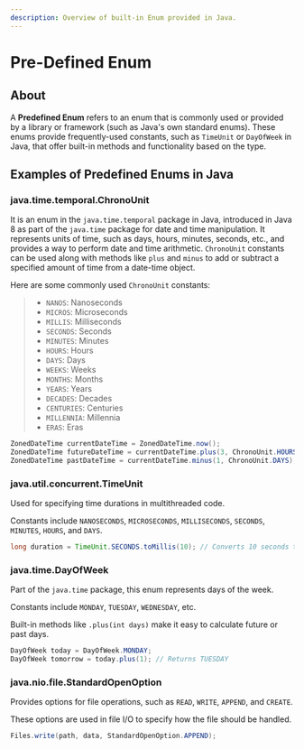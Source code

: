 ```yaml
---
description: Overview of built-in Enum provided in Java.
---
```


# Pre-Defined Enum

## About

A **Predefined Enum** refers to an enum that is commonly used or provided by a library or framework (such as Java's own standard enums). These enums provide frequently-used constants, such as `TimeUnit` or `DayOfWeek` in Java, that offer built-in methods and functionality based on the type.

## Examples of Predefined Enums in Java

### java.time.temporal.ChronoUnit

It is an enum in the `java.time.temporal` package in Java, introduced in Java 8 as part of the `java.time` package for date and time manipulation. It represents units of time, such as days, hours, minutes, seconds, etc., and provides a way to perform date and time arithmetic. `ChronoUnit` constants can be used along with methods like `plus` and `minus` to add or subtract a specified amount of time from a date-time object.

Here are some commonly used `ChronoUnit` constants:

> * `NANOS`: Nanoseconds
> * `MICROS`: Microseconds
> * `MILLIS`: Milliseconds
> * `SECONDS`: Seconds
> * `MINUTES`: Minutes
> * `HOURS`: Hours
> * `DAYS`: Days
> * `WEEKS`: Weeks
> * `MONTHS`: Months
> * `YEARS`: Years
> * `DECADES`: Decades
> * `CENTURIES`: Centuries
> * `MILLENNIA`: Millennia
> * `ERAS`: Eras

```java
ZonedDateTime currentDateTime = ZonedDateTime.now();
ZonedDateTime futureDateTime = currentDateTime.plus(3, ChronoUnit.HOURS);
ZonedDateTime pastDateTime = currentDateTime.minus(1, ChronoUnit.DAYS);
```

### java.util.concurrent.TimeUnit

Used for specifying time durations in multithreaded code.

Constants include `NANOSECONDS`, `MICROSECONDS`, `MILLISECONDS`, `SECONDS`, `MINUTES`, `HOURS`, and `DAYS`.

```java
long duration = TimeUnit.SECONDS.toMillis(10); // Converts 10 seconds to milliseconds
```

### java.time.DayOfWeek

Part of the `java.time` package, this enum represents days of the week.

Constants include `MONDAY`, `TUESDAY`, `WEDNESDAY`, etc.

Built-in methods like `.plus(int days)` make it easy to calculate future or past days.

```java
DayOfWeek today = DayOfWeek.MONDAY;
DayOfWeek tomorrow = today.plus(1); // Returns TUESDAY
```

### java.nio.file.StandardOpenOption

Provides options for file operations, such as `READ`, `WRITE`, `APPEND`, and `CREATE`.

These options are used in file I/O to specify how the file should be handled.

```java
Files.write(path, data, StandardOpenOption.APPEND);
```



